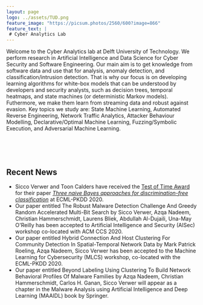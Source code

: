 ```yaml
---
layout: page
logo: ../assets/TUD.png
feature_image: "https://picsum.photos/2560/600?image=866"
feature_text: |
 # Cyber Analytics Lab
---
```


Welcome to the Cyber Analytics lab at Delft University of Technology. We perform research in Artificial Intelligence and Data Science for Cyber Security and Software Engineering. Our main aim is to get knowledge from software data and use that for analysis, anomaly detection, and classification/intrusion detection. That is why our focus is on developing learning algorithms for white-box models that can be understood by developers and security analysts, such as decision trees, temporal heatmaps, and state machines (or deterministic Markov models). Futhermore, we make them learn from streaming data and robust against evasion. Key topics we study are: State Machine Learning, Automated Reverse Engineering, Network Traffic Analytics, Attacker Behaviour Modelling, Declarative/Optimal Machine Learning, Fuzzing/Symbolic Execution, and Adversarial Machine Learning.

<br/><br/><br/>
## Recent News

- Sicco Verwer and Toon Calders have received the [Test of Time Award](https://www.tudelft.nl/en/2020/ewi/insy/cyber-security/test-of-time-award-for-cys-paper/) for their paper _[Three naive Bayes approaches for discrimination-free classification](https://link.springer.com/article/10.1007/s10618-010-0190-x)_ at ECML-PKDD 2020.
- Our paper entitled <a>The Robust Malware Detection Challenge And Greedy Random Accelerated Multi-Bit Search</a>
by Sicco Verwer, Azqa Nadeem, Christian Hammerschmidt, Laurens Bliek, Abdullah Al-Dujaili, Una-May O'Reilly 
has been accepted to <a>Artificial Intelligence and Security (AISec)</a> workshop co-located with ACM CCS 2020. 
- Our paper entitled <a>Hybrid Connection And Host Clustering For Community Detection In Spatial-Temporal Network Data</a>
by Mark Patrick Roeling, Azqa Nadeem, Sicco Verwer 
has been accepted to the <a>Machine Learning for Cybersecurity (MLCS)</a> workshop, co-located with the ECML-PKDD 2020.
- Our paper entitled <a>Beyond Labeling Using Clustering To Build Network Behavioral Profiles Of Malware Families</a> 
by Azqa Nadeem, Christian Hammerschmidt, Carlos H. Ganan, Sicco Verwer
will appear as a chapter in the <a>Malware Analysis using Artificial Intelligence and Deep Learning (MAAIDL)</a> book by Springer. 

